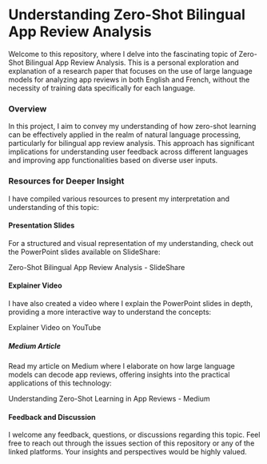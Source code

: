 # Understanding Zero-Shot Bilingual App Review Analysis
Welcome to this repository, where I delve into the fascinating topic of Zero-Shot Bilingual App Review Analysis. This is a personal exploration and explanation of a research paper that focuses on the use of large language models for analyzing app reviews in both English and French, without the necessity of training data specifically for each language.

### Overview
In this project, I aim to convey my understanding of how zero-shot learning can be effectively applied in the realm of natural language processing, particularly for bilingual app review analysis. This approach has significant implications for understanding user feedback across different languages and improving app functionalities based on diverse user inputs.

### Resources for Deeper Insight
I have compiled various resources to present my interpretation and understanding of this topic:

#### Presentation Slides
For a structured and visual representation of my understanding, check out the PowerPoint slides available on SlideShare:

Zero-Shot Bilingual App Review Analysis - SlideShare

#### Explainer Video
I have also created a video where I explain the PowerPoint slides in depth, providing a more interactive way to understand the concepts:

Explainer Video on YouTube

##### Medium Article
Read my article on Medium where I elaborate on how large language models can decode app reviews, offering insights into the practical applications of this technology:

Understanding Zero-Shot Learning in App Reviews - Medium

#### Feedback and Discussion
I welcome any feedback, questions, or discussions regarding this topic. Feel free to reach out through the issues section of this repository or any of the linked platforms. Your insights and perspectives would be highly valued.
